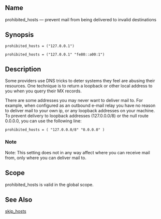 <a name="conf.ref.prohibited_hosts"></a>
## Name

prohibited_hosts — prevent mail from being delivered to invalid destinations

## Synopsis

`prohibited_hosts = ("127.0.0.1")`

`prohibited_hosts = ("127.0.0.1" "fe80::a00:1")`

<a name="idp25892896"></a>
## Description

Some providers use DNS tricks to deter systems they feel are abusing their resources. One technique is to return a loopback or other local address to you when you query their MX records.

There are some addresses you may never want to deliver mail to. For example, when configured as an outbound e-mail relay you have no reason to deliver mail to your own ip, or any loopback addresses on your machine. To prevent delivery to loopback addresses (127.0.0.0/8) or the null route 0.0.0.0, you can use the following line:

`prohibited_hosts = ( "127.0.0.0/8" "0.0.0.0" )`
### Note

Note: This setting does not in any way affect where you can receive mail from, only where you can deliver mail to.

<a name="idp25897456"></a>
## Scope

prohibited_hosts is valid in the global scope.

<a name="idp25899296"></a>
## See Also

[skip_hosts](conf.ref.skip_hosts.php "skip_hosts")
